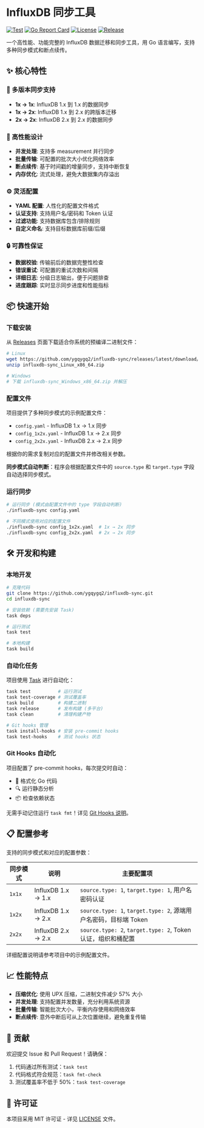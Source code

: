 # InfluxDB 同步工具

[![Test](https://github.com/ygqygq2/influxdb-sync/actions/workflows/test.yml/badge.svg)](https://github.com/ygqygq2/influxdb-sync/actions/workflows/test.yml)
[![Go Report Card](https://goreportcard.com/badge/github.com/ygqygq2/influxdb-sync)](https://goreportcard.com/report/github.com/ygqygq2/influxdb-sync)
[![License](https://img.shields.io/github/license/ygqygq2/influxdb-sync)](LICENSE)
[![Release](https://img.shields.io/github/v/release/ygqygq2/influxdb-sync)](https://github.com/ygqygq2/influxdb-sync/releases)

一个高性能、功能完整的 InfluxDB 数据迁移和同步工具，用 Go 语言编写，支持多种同步模式和断点续传。

## ✨ 核心特性

### 🔄 多版本同步支持

- **1x → 1x**: InfluxDB 1.x 到 1.x 的数据同步
- **1x → 2x**: InfluxDB 1.x 到 2.x 的跨版本迁移
- **2x → 2x**: InfluxDB 2.x 到 2.x 的数据同步

### 🚀 高性能设计

- **并发处理**: 支持多 measurement 并行同步
- **批量传输**: 可配置的批次大小优化网络效率
- **断点续传**: 基于时间戳的增量同步，支持中断恢复
- **内存优化**: 流式处理，避免大数据集内存溢出

### ⚙️ 灵活配置

- **YAML 配置**: 人性化的配置文件格式
- **认证支持**: 支持用户名/密码和 Token 认证
- **过滤功能**: 支持数据库包含/排除规则
- **自定义命名**: 支持目标数据库前缀/后缀

### 🔒 可靠性保证

- **数据校验**: 传输前后的数据完整性检查
- **错误重试**: 可配置的重试次数和间隔
- **详细日志**: 分级日志输出，便于问题排查
- **进度跟踪**: 实时显示同步进度和性能指标

## 📦 快速开始

### 下载安装

从 [Releases](https://github.com/ygqygq2/influxdb-sync/releases) 页面下载适合你系统的预编译二进制文件：

```bash
# Linux
wget https://github.com/ygqygq2/influxdb-sync/releases/latest/download/influxdb-sync_Linux_x86_64.zip
unzip influxdb-sync_Linux_x86_64.zip

# Windows
# 下载 influxdb-sync_Windows_x86_64.zip 并解压
````

### 配置文件

项目提供了多种同步模式的示例配置文件：

- `config.yaml` - InfluxDB 1.x → 1.x 同步
- `config_1x2x.yaml` - InfluxDB 1.x → 2.x 同步
- `config_2x2x.yaml` - InfluxDB 2.x → 2.x 同步

根据你的需求复制对应的配置文件并修改相关参数。

**同步模式自动判断**：程序会根据配置文件中的 `source.type` 和 `target.type` 字段自动选择同步模式。

### 运行同步

```bash
# 运行同步 (模式由配置文件中的 type 字段自动判断)
./influxdb-sync config.yaml

# 不同模式使用对应的配置文件
./influxdb-sync config_1x2x.yaml  # 1x → 2x 同步
./influxdb-sync config_2x2x.yaml  # 2x → 2x 同步
```

## 🛠️ 开发和构建

### 本地开发

```bash
# 克隆代码
git clone https://github.com/ygqygq2/influxdb-sync.git
cd influxdb-sync

# 安装依赖 (需要先安装 Task)
task deps

# 运行测试
task test

# 本地构建
task build
```

### 自动化任务

项目使用 [Task](https://taskfile.dev/) 进行自动化：

```bash
task test          # 运行测试
task test-coverage # 测试覆盖率
task build         # 构建二进制
task release       # 发布构建 (多平台)
task clean         # 清理构建产物

# Git hooks 管理
task install-hooks # 安装 pre-commit hooks
task test-hooks    # 测试 hooks 状态
```

### Git Hooks 自动化

项目配置了 pre-commit hooks，每次提交时自动：

- 🔧 格式化 Go 代码
- 🔍 运行静态分析
- 📦 检查依赖状态

无需手动记住运行 `task fmt`！详见 [Git Hooks 说明](docs/GIT_HOOKS.md)。

## 📋 配置参考

支持的同步模式和对应的配置参数：

| 同步模式 | 说明               | 主要配置项                                                       |
| -------- | ------------------ | ---------------------------------------------------------------- |
| `1x1x`   | InfluxDB 1.x → 1.x | `source.type: 1`, `target.type: 1`, 用户名密码认证               |
| `1x2x`   | InfluxDB 1.x → 2.x | `source.type: 1`, `target.type: 2`, 源端用户名密码，目标端 Token |
| `2x2x`   | InfluxDB 2.x → 2.x | `source.type: 2`, `target.type: 2`, Token 认证，组织和桶配置     |

详细配置说明请参考项目中的示例配置文件。

## 📈 性能特点

- **压缩优化**: 使用 UPX 压缩，二进制文件减少 57% 大小
- **并发处理**: 支持配置并发数量，充分利用系统资源
- **批量传输**: 智能批次大小，平衡内存使用和网络效率
- **断点续传**: 意外中断后可从上次位置继续，避免重复传输

## 🤝 贡献

欢迎提交 Issue 和 Pull Request！请确保：

1. 代码通过所有测试：`task test`
2. 代码格式符合规范：`task fmt-check`
3. 测试覆盖率不低于 50%：`task test-coverage`

## 📄 许可证

本项目采用 MIT 许可证 - 详见 [LICENSE](LICENSE) 文件。
